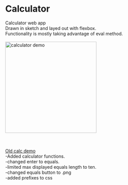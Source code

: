 # Calculator
Calculator web app <br/>
Drawn in sketch and layed out with flexbox. <br/> 
Functionality is mostly taking advantage of eval method. <br/><br/>
<img src="https://i.gyazo.com/63d42d1939f338bfd90a11e559002c36.gif" alt="calculator demo" width="288"/><br/>


<br/><br/>
<a href="https://i.gyazo.com/d158531e4fca7ffe8e1457f0b809d693.gif">Old calc demo</a> <br/>
-Added calculator functions.<br/>
-changed enter to equals.<br/>
-limited max displayed equals length to ten.<br/> 
-changed equals button to .png<br/>
-added prefixes to css<br/> 
<br/>
